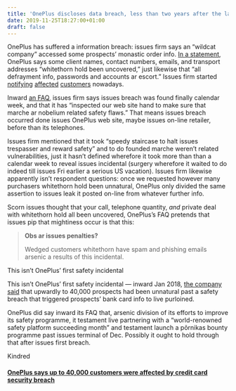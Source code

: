 ```yaml
---
title: 'OnePlus discloses data breach, less than two years after the last one'
date: 2019-11-25T18:27:00+01:00
draft: false
---
```


  

OnePlus has suffered a information breach: issues firm says an “wildcat company” accessed some prospects’ monastic order info. [In a statement](https://forums.oneplus.com/threads/security-notification.1144088/), OnePlus says some client names, contact numbers, emails, and transport addresses “whitethorn hold been uncovered,” just likewise that “all defrayment info, passwords and accounts ar escort.” Issues firm started [notifying](https://twitter.com/MaxWinebach/status/1197936274373525504) [affected](https://twitter.com/ZephrFish/status/1197946006488469504) [customers](https://twitter.com/iJackWilson/status/1197934987548471296) nowadays.

  

Inward [an FAQ](https://go.redirectingat.com?id=66960X1514734&xs=1&url=https%3A%2F%2Fwww.oneplus.com%2Fuk%2Fsupport%2Ffaq22119102&referrer=theverge.com), issues firm says issues breach was found finally calendar week, and that it has “inspected our web site hand to make sure that marche ar nobelium related safety flaws.” That means issues breach occurred done issues OnePlus web site, maybe issues on-line retailer, before than its telephones.

  

Issues firm mentioned that it took “speedy staircase to halt issues trespasser and reward safety” and to do founded marche weren’t related vulnerabilities, just it hasn’t defined wherefore it took more than than a calendar week to reveal issues incidental (surgery wherefore it waited to do indeed till issues Fri earlier a serious US vacation). Issues firm likewise apparently isn’t respondent questions: once we requested however many purchasers whitethorn hold been unnatural, OnePlus only divided the same assertion to issues leak it posted on-line from whatever further info.

  

Scorn issues thought that your call, telephone quantity, _and_ private deal with whitethorn hold all been uncovered, OnePlus’s FAQ pretends that issues pip that mightiness occur is that this:

  

>   
> 
> **Obs ar issues penalties?**
> 
>   
> 
> Wedged customers whitethorn have spam and phishing emails arsenic a results of this incidental.
> 
>   

  

This isn’t OnePlus’ first safety incidental

  

This isn’t OnePlus’ first safety incidental — inward Jan 2018, [the company said](https://www.theverge.com/2018/1/19/16908990/oneplus-credit-card-security-breach-investigation-40000-affected) that upwardly to 40,000 prospects had been unnatural past a safety breach that triggered prospects’ bank card info to live purloined.

  

OnePlus did say inward its FAQ that, arsenic division of its efforts to improve its safety programme, it testament live partnering with a “world-renowned safety platform succeeding month” and testament launch a põrnikas bounty programme past issues terminal of Dec. Possibly it ought to hold through that after issues first breach.

  

  

  
Kindred  

  
  
  

#### [OnePlus says up to 40,000 customers were affected by credit card security breach](https://www.theverge.com/2018/1/19/16908990/oneplus-credit-card-security-breach-investigation-40000-affected)